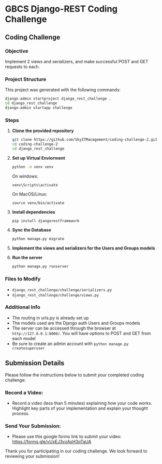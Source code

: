 # GBCS Django-REST Coding Challenge

## Coding Challenge

### Objective

Implement 2 views and serializers, and make successful POST and GET requests to each.

### Project Structure

This project was generated with the following commands:
   ```bash
   django-admin startproject django_rest_challenge .
   cd django_rest_challenge
   django-admin startapp challenge 
   ```

### Steps

1. **Clone the provided repository**

   ```bash
   git clone https://github.com/SkyITManagement/coding-challenge-2.git
   cd coding-challenge-2
   cd django_rest_challenge
   ```

2. **Set up Virtual Enviorment**
   ```bash
   python -m venv venv
   ```
   On windows:
   ```
   venv\Scripts\activate
   ```
   On MacOS/Linux:
   ```
   source venv/bin/activate
   ```

3. **Install dependencies**

   ```bash
   pip install djangorestframework
   ```

4. **Sync the Database**
   ```bash
   python manage.py migrate
   ```

4. **Implement the views and serializers for the Users and Groups models**

5. **Run the server**
   ```bash
   python manage.py runserver
   ```

### Files to Modify

- `django_rest_challenge/challenge/serializers.py`
- `django_rest_challenge/challenge/views.py`

### Additional Info

- The routing in urls.py is already set up
- The models used are the Django auth Users and Groups models
- The server can be accessed through the browser at ```http://127.0.0.1:8000/```. You will have options to POST and GET from each model
- Be sure to create an admin account with ```python manage.py createsuperuser```

## Submission Details

Please follow the instructions below to submit your completed coding challenge:


### Record a Video:

- Record a video (less than 5 minutes) explaining how your code works. Highlight key parts of your implementation and explain your thought process.

### Send Your Submission:

- Please use this google forms link to submit your video: https://forms.gle/vUxEJ3vzAsH3qTaUA

Thank you for participating in our coding challenge. We look forward to reviewing your submission!

